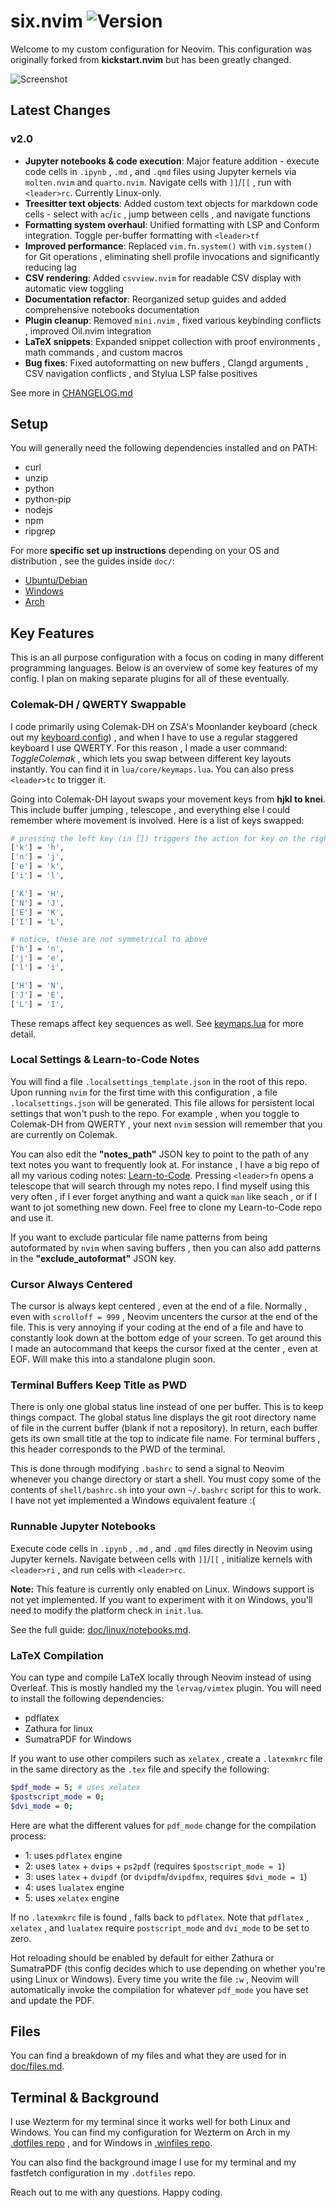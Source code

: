 # six.nvim ![Version](https://img.shields.io/badge/version-2.0-blue)

Welcome to my custom configuration for Neovim. This configuration was originally forked from **kickstart.nvim** but has been greatly changed.

![Screenshot](samples/nvim.png)

## Latest Changes
### v2.0
- **Jupyter notebooks & code execution**: Major feature addition - execute code cells in `.ipynb` , `.md` , and `.qmd` files using Jupyter kernels via `molten.nvim` and `quarto.nvim`. Navigate cells with `]]`/`[[` , run with `<leader>rc`. Currently Linux-only.
- **Treesitter text objects**: Added custom text objects for markdown code cells - select with `ac`/`ic` , jump between cells , and navigate functions
- **Formatting system overhaul**: Unified formatting with LSP and Conform integration. Toggle per-buffer formatting with `<leader>tf`
- **Improved performance**: Replaced `vim.fn.system()` with `vim.system()` for Git operations , eliminating shell profile invocations and significantly reducing lag
- **CSV rendering**: Added `csvview.nvim` for readable CSV display with automatic view toggling
- **Documentation refactor**: Reorganized setup guides and added comprehensive notebooks documentation
- **Plugin cleanup**: Removed `mini.nvim` , fixed various keybinding conflicts , improved Oil.nvim integration
- **LaTeX snippets**: Expanded snippet collection with proof environments , math commands , and custom macros
- **Bug fixes**: Fixed autoformatting on new buffers , Clangd arguments , CSV navigation conflicts , and Stylua LSP false positives

See more in [CHANGELOG.md](CHANGELOG.md)

## Setup
You will generally need the following dependencies installed and on PATH:
- curl
- unzip
- python
- python-pip
- nodejs
- npm
- ripgrep

For more **specific set up instructions** depending on your OS and distribution , see the guides inside `doc/`:
- [Ubuntu/Debian](doc/ubuntu_setup.md)
- [Windows](doc/windows_setup.md)
- [Arch](doc/arch_setup.md)

## Key Features
This is an all purpose configuration with a focus on coding in many different programming languages. Below is an overview of some key features of my config. I plan on making separate plugins for all of these eventually.

<a id="colemak-swappable"></a>
### Colemak-DH / QWERTY Swappable
I code primarily using Colemak-DH on ZSA's Moonlander keyboard (check out my [keyboard config](https://github.com/mrdandelion6/ViMak-Moonlander)) , and when I have to use a regular staggered keyboard I use QWERTY. For this reason , I made a user command: *ToggleColemak* , which lets you swap between different key layouts instantly. You can find it in `lua/core/keymaps.lua`. You can also press `<leader>tc` to trigger it.

Going into Colemak-DH layout swaps your movement keys from **hjkl to knei**. This include buffer jumping , telescope , and everything else I could remember where movement is involved. Here is a list of keys swapped:
```bash
# pressing the left key (in []) triggers the action for key on the right
['k'] = 'h',
['n'] = 'j',
['e'] = 'k',
['i'] = 'l',

['K'] = 'H',
['N'] = 'J',
['E'] = 'K',
['I'] = 'L',

# notice, these are not symmetrical to above
['h'] = 'n',
['j'] = 'e',
['l'] = 'i',

['H'] = 'N',
['J'] = 'E',
['L'] = 'I',
```
These remaps affect key sequences as well. See [keymaps.lua](lua/core/keymaps.lua) for more detail.

### Local Settings & Learn-to-Code Notes
You will find a file `.localsettings_template.json` in the root of this repo. Upon running `nvim` for the first time with this configuration , a file `.localsettings.json` will be generated. This file allows for persistent local settings that won't push to the repo. For example , when you toggle to Colemak-DH from QWERTY , your next `nvim` session will remember that you are currently on Colemak.

You can also edit the **"notes_path"** JSON key to point to the path of any text notes you want to frequently look at. For instance , I have a big repo of all my various coding notes: [Learn-to-Code](https://github.com/mrdandelion6/Learn-to-Code). Pressing `<leader>fn` opens a telescope that will search through my notes repo. I find myself using this very often , if I ever forget anything and want a quick `man` like seach , or if I want to jot something new down. Feel free to clone my Learn-to-Code repo and use it.

If you want to exclude particular file name patterns from being autoformated by `nvim` when saving buffers , then you can also add patterns in the **"exclude_autoformat"** JSON key.

### Cursor Always Centered
The cursor is always kept centered , even at the end of a file. Normally , even with `scrolloff = 999` , Neovim uncenters the cursor at the end of the file. This is very annoying if your coding at the end of a file and have to constantly look down at the bottom edge of your screen. To get around this I made an autocommand that keeps the cursor fixed at the center , even at EOF. Will make this into a standalone plugin soon.

<a id="terminal-title"></a>
### Terminal Buffers Keep Title as PWD
There is only one global status line instead of one per buffer. This is to keep things compact. The global status line displays the git root directory name of file in the current buffer (blank if not a repository). In return, each buffer gets its own small title at the top to indicate file name. For terminal buffers , this header corresponds to the PWD of the terminal.

This is done through modifying `.bashrc` to send a signal to Neovim whenever you change directory or start a shell. You must copy some of the contents of `shell/bashrc.sh` into your own `~/.bashrc` script for this to work. I have not yet implemented a Windows equivalent feature :(

### Runnable Jupyter Notebooks
Execute code cells in `.ipynb` , `.md` , and `.qmd` files directly in Neovim using Jupyter kernels. Navigate between cells with `]]`/`[[` , initialize kernels with `<leader>ri` , and run cells with `<leader>rc`.

**Note:** This feature is currently only enabled on Linux. Windows support is not yet implemented. If you want to experiment with it on Windows, you'll need to modify the platform check in `init.lua`.

See the full guide: [doc/linux/notebooks.md](doc/linux/notebooks.md).

### LaTeX Compilation
You can type and compile LaTeX locally through Neovim instead of using Overleaf. This is mostly handled my the `lervag/vimtex` plugin. You will need to install the following dependencies:
- pdflatex
- Zathura for linux
- SumatraPDF for Windows

If you want to use other compilers such as `xelatex` , create a `.latexmkrc` file in the same directory as the `.tex` file and specify the following:
```bash
$pdf_mode = 5; # uses xelatex
$postscript_mode = 0;
$dvi_mode = 0;
```
Here are what the different values for `pdf_mode` change for the compilation process:
- 1: uses `pdflatex` engine
- 2: uses `latex` + `dvips` + `ps2pdf` (requires `$postscript_mode = 1`)
- 3: uses `latex` + `dvipdf` (or `dvipdfm`/`dvipdfmx`, requires `$dvi_mode = 1`)
- 4: uses `lualatex` engine
- 5: uses `xelatex` engine

If no `.latexmkrc` file is found , falls back to `pdflatex`. Note that `pdflatex` , `xelatex` , and `lualatex` require `postscript_mode` and `dvi_mode` to be set to zero.

Hot reloading should be enabled by default for either Zathura or SumatraPDF (this config decides which to use depending on whether you're using Linux or Windows). Every time you write the file `:w` , Neovim will automatically invoke the compilation for whatever `pdf_mode` you have set and update the PDF.

## Files
You can find a breakdown of my files and what they are used for in [doc/files.md](doc/files.md).

## Terminal & Background
I use Wezterm for my terminal since it works well for both Linux and Windows. You can find my configuration for Wezterm on Arch in my [.dotfiles repo](https://github.com/mrdandelion6/.dotfiles) , and for Windows in [.winfiles repo](https://github.com/mrdandelion6/.winfiles).

You can also find the background image I use for my terminal and my fastfetch configuration in my `.dotfiles` repo.

Reach out to me with any questions. Happy coding.
